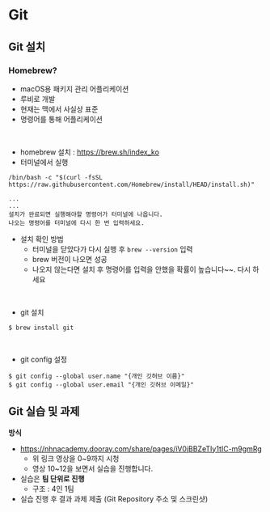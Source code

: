 # Git

## Git 설치

### Homebrew?
- macOS용 패키지 관리 어플리케이션
- 루비로 개발
- 현재는 맥에서 사실상 표준
- 명령어를 통해 어플리케이션 

<br/>

- homebrew 설치 : https://brew.sh/index_ko
- 터미널에서 실행
```console
/bin/bash -c "$(curl -fsSL https://raw.githubusercontent.com/Homebrew/install/HEAD/install.sh)"

...
...
설치가 완료되면 실행해야할 명령어가 터미널에 나옵니다. 
나오는 명령어를 터미널에 다시 한 번 입력하세요.
```

- 설치 확인 방법
    - 터미널을 닫았다가 다시 실행 후 `brew --version` 입력
    - brew 버전이 나오면 성공
    - 나오지 않는다면 설치 후 명령어를 입력을 안했을 확률이 높습니다~~. 다시 하세요

<br/>

- git 설치
```console
$ brew install git
```

<br/>

- git config 설정
```console
$ git config --global user.name "{개인 깃허브 이름}"
$ git config --global user.email "{개인 깃허브 이메일}"
```

## Git 실습 및 과제

**방식**
- https://nhnacademy.dooray.com/share/pages/iV0jBBZeTIy1tIC-m9gmRg
    - 위 링크 영상을 0~9까지 시청
    - 영상 10~12을 보면서 실습을 진행합니다.
- 실습은 **팀 단위로 진행**
    - 구조 : 4인 1팀
- 실습 진행 후 결과 과제 제출 (Git Repository 주소 및 스크린샷)
